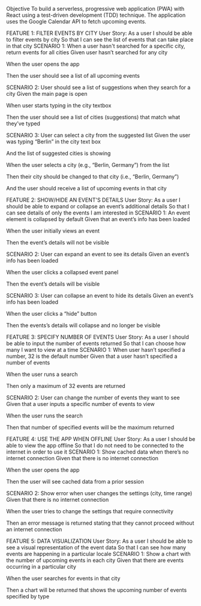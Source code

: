 Objective  To build a serverless, progressive web application (PWA) with React using a  test-driven development (TDD) technique.
The application uses the Google  Calendar API to fetch upcoming events.   

FEATURE 1: FILTER EVENTS BY CITY
User Story:
 As a user
 I should be able to filter events by city
 So that I can see the list of events that can take place in that city
SCENARIO 1: When a user hasn't searched for a specific city, return events for all cities
Given user hasn’t searched for any city 

When the user opens the app 

Then the user should see a list of all upcoming events

SCENARIO 2: User should see a list of suggestions when they search for a city
Given the main page is open 

When user starts typing in the city textbox 

Then the user should see a list of cities (suggestions) that match what they’ve typed

SCENARIO 3: User can select a city from the suggested list
Given the user was typing “Berlin” in the city text box

And the list of suggested cities is showing 

When the user selects a city (e.g., “Berlin, Germany”) from the list 

Then their city should be changed to that city (i.e., “Berlin, Germany”) 

And the user should receive a list of upcoming events in that city

FEATURE 2: SHOW/HIDE AN EVENT'S DETAILS
User Story:
As a user
I should be able to expand or collapse an event’s additional details
So that I can see details of only the events I am interested in 
SCENARIO 1: An event element is collapsed by default
Given that an event’s info has been loaded 

When the user initially views an event 

Then the event’s details will not be visible

SCENARIO 2: User can expand an event to see its details
Given an event’s info has been loaded 

When the user clicks a collapsed event panel

Then the event’s details will be visible

SCENARIO 3: User can collapse an event to hide its details
Given an event’s info has been loaded 

When the user clicks a “hide” button 

Then the events’s details will collapse and no longer be visible

FEATURE 3: SPECIFY NUMBER OF EVENTS
User Story:
As a user
I should be able to input the number of events returned
So that I can choose how many I want to view at a time
SCENARIO 1: When user hasn’t specified a number, 32 is the default number
Given that a user hasn’t specified a number of events 

When the user runs a search 

Then only a maximum of 32 events are returned 

SCENARIO 2: User can change the number of events they want to see
Given that a user inputs a specific number of events to view 

When the user runs the search  

Then that number of specified events will be the maximum returned

FEATURE 4: USE THE APP WHEN OFFLINE
User Story:
As a user
I should be able to view the app offline
So that I do not need to be connected to the internet in order to use it
SCENARIO 1: Show cached data when there’s no internet connection
Given that there is no internet connection 

When the user opens the app  

Then the user will see cached data from a prior session

SCENARIO 2: Show error when user changes the settings (city, time range)
Given that there is no internet connection 

When the user tries to change the settings that require connectivity  

Then an error message is returned stating that they cannot proceed without an internet connection

FEATURE 5: DATA VISUALIZATION
User Story:
As a user
I should be able to see a visual representation of the event data
So that I can see how many events are happening in a particular locale
SCENARIO 1: Show a chart with the number of upcoming events in each city
Given that there are events occurring in a particular city 

When the user searches for events in that city 

Then a chart will be returned that shows the upcoming number of events specified by type
